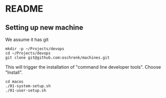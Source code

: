 # README #

## Setting up new machine

We assume it has git

```
mkdir -p ~/Projects/devops
cd ~/Projects/devops
git clone git@github.com:oschrenk/machines.git
```

This will trigger the installation of "command line developer tools". Choose "Install".

```
cd macos
./01-system-setup.sh
./01-user-setup.sh
```
